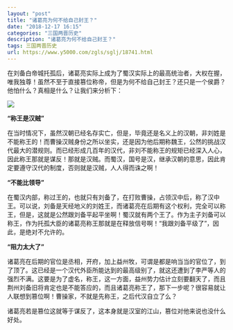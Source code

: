 ```yaml
---
layout: "post"
title: "诸葛亮为何不给自己封王？"
date: "2018-12-17 16:15"
categories: "三国两晋历史"
description: "诸葛亮为何不给自己封王？"
tags: 三国两晋历史
url: https://www.y5000.com/zgls/sglj/18741.html
---
```






在刘备白帝城托孤后，诸葛亮实际上成为了蜀汉实际上的最高统治者，大权在握，唯我独尊！虽然不至于直接篡位称帝，但是为何不给自己封王？还只是一个侯爵？他怕什么？真相是什么？让我们来分析下：

![](https://img.y5000.com/uploads/allimg/170406/8-1F40614130J47.jpg)

**“称王是汉贼”**

在当时情况下，虽然汉朝已经名存实亡，但是，毕竟还是名义上的汉朝，非刘姓是不能称王的！而曹操汉贼身份之所以坐实，还是因为他后期称魏王，公然的挑战汉代最大的潜规则。而已经形成几百年的汉代，非刘不能称王的规矩已经深入人心，因此称王那就是谋反！那就是汉贼。而蜀汉，国号是汉，继承汉朝的意思，因此肯定要遵守汉代的制度，否则就是汉贼，人人得而诛之啊！

**“不能比领导”**

在蜀汉内部，称过王的，也就只有刘备了，在打败曹操，占领汉中后，称了汉中王。可以说，刘备是天经地义的刘姓王，而诸葛亮在后期有这个权利，完全可以称王，但是，这就是公然跟刘备平起平坐啊！蜀汉就有两个王了。作为主子刘备可以称王，作为托孤大臣的诸葛亮称王那就是在释放信号啊！“我跟刘备平级了”，因此，是绝对不允许的。

**“阻力太大了”**

诸葛亮在后期的官位是丞相，开府，加上益州牧，可谓是都是响当当的官位了，到了顶了。这已经是一个汉代外臣所能达到的最高级别了，就这还遭到了李严等人的强烈不满。这要是为了虚名，称王，这一方面，益州势力估计立刻要翻天了，而且荆州刘备旧将肯定也是不能答应的，而且诸葛亮称王了，那下一步呢？很容易就让人联想到篡位啊！曹操家，不就是先称王，之后代汉自立了么？

诸葛亮若是篡位这就等于谋反了，这本身就是汉室的江山，篡位对他来说也没什么好处。
